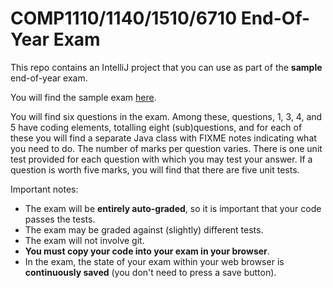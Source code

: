 # COMP1110/1140/1510/6710 End-Of-Year Exam

This repo contains an IntelliJ project that you can use as
 part of the **sample** end-of-year exam.
 
 You will find the sample exam [here](https://cs.anu.edu.au/courses/comp1110/exam/sample/1110-exam.html).

You will find six questions in the exam.  Among these, questions, 1,
3, 4, and 5 have coding elements, totalling eight (sub)questions, and
for each of these you will find a separate Java class with FIXME notes
indicating what you need to do.  The number of marks per question varies.
There is one unit test provided for each question with which you may
test your answer.   If a question is worth five marks, you will find 
that there are five unit tests.

 Important notes:
 * The exam will be **entirely auto-graded**, so it is important that your code passes the tests.
 * The exam may be graded against (slightly) different tests.
 * The exam will not involve git.  
 * **You must copy your code into your exam in your browser**.
 * In the exam, the state of your exam within your web browser is **continuously saved** (you don't need
 to press a save button).

